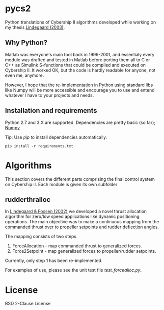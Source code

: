 # pycs2
Python translations of Cybership II algorithms developed while working on my thesis
[Lindegaard (2003)](https://ntnuopen.ntnu.no/ntnu-xmlui/handle/11250/259448).

## Why Python?
 Matlab was everyone's main tool back in 1999-2001, and essentialy every module
 was drafted and tested in Matlab before porting them all to C  or C++ as Simulink
 S-functions that could be compiled and executed on Cybership II. It worked OK, 
 but the code is hardly readable for anyone, not even me, anymore.
 
 However, I hope that the re-implementation in Python using standard libs like
 Numpy will be more accessible and encourage you to use and entend whatever I 
 have to your projects and needs.

## Installation and requirements

 Python 2.7 and 3.X are supported. Dependencies are pretty basic (so far); [Numpy](http://www.numpy.org/)
 
 Tip: Use *pip* to install dependencies automatically.
 
 ```
 pip install -r requirements.txt
 ```
 
# Algorithms

 This section covers the different parts comprising the final control system on 
 Cybership II. Each module is given its own subfolder
 
 ## rudderthralloc
 
  In [Lindegaard & Fossen (2002)](http://ieeexplore.ieee.org/document/1255661/) we
  developed a novel thrust allocation algorithm for zero/low speed applications
  like dynamic positioning operations. The main objective was to make a continuous
  mapping from the commanded thrust over to propeller setpoints and rudder
  deflection angles.
  
  The mapping consists of two steps.
  
   1. ForceAllocation - map commanded thrust to generalized forces.
   1. Force2Setpoint - map generalized forces to propeller/rudder setpoints.
   
  Currently, only step 1 has been re-implemented.
  
  For examples of use, please see the unit test file *test_forcealloc.py*.
 
# License

 BSD 2-Clause License

